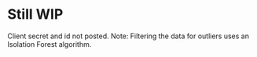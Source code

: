 # Still WIP

Client secret and id not posted.
Note: Filtering the data for outliers uses an Isolation Forest algorithm.
